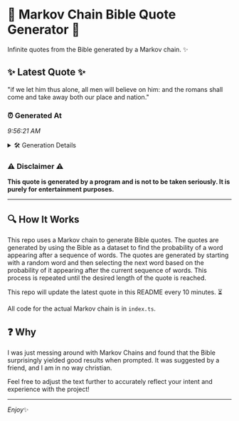# 📖 Markov Chain Bible Quote Generator 📖

Infinite quotes from the Bible generated by a Markov chain. ✨

## ✨ Latest Quote ✨
"if we let him thus alone, all men will believe on him: and the romans shall come and take away both our place and nation."

### ⏰ Generated At
*9:56:21 AM*

<details>
    <summary>🛠️ Generation Details</summary>
    <p>
        <strong>🌱 Seed:</strong> if<br>
        <strong>🔄 Iterations:</strong> 24<br>
        <strong>📜 Context History:</strong><br>[ if ]: we<br>[ if, we ]: let<br>[ if, we, let ]: him<br>[ if, we, let, him ]: thus<br>[ if, we, let, him, thus ]: alone,<br>[ if, we, let, him, thus, alone, ]: all<br>[ we, let, him, thus, alone,, all ]: men<br>[ let, him, thus, alone,, all, men ]: will<br>[ him, thus, alone,, all, men, will ]: believe<br>[ thus, alone,, all, men, will, believe ]: on<br>[ alone,, all, men, will, believe, on ]: him:<br>[ all, men, will, believe, on, him: ]: and<br>[ men, will, believe, on, him:, and ]: the<br>[ will, believe, on, him:, and, the ]: romans<br>[ believe, on, him:, and, the, romans ]: shall<br>[ on, him:, and, the, romans, shall ]: come<br>[ him:, and, the, romans, shall, come ]: and<br>[ and, the, romans, shall, come, and ]: take<br>[ the, romans, shall, come, and, take ]: away<br>[ romans, shall, come, and, take, away ]: both<br>[ shall, come, and, take, away, both ]: our<br>[ come, and, take, away, both, our ]: place<br>[ and, take, away, both, our, place ]: and<br>[ take, away, both, our, place, and ]: nation.<br>
    </p>
</details>

### ⚠️ Disclaimer ⚠️
**This quote is generated by a program and is not to be taken seriously. It is purely for entertainment purposes.**

---

## 🔍 How It Works

This repo uses a Markov chain to generate Bible quotes. The quotes are generated by using the Bible as a dataset to find the probability of a word appearing after a sequence of words. The quotes are generated by starting with a random word and then selecting the next word based on the probability of it appearing after the current sequence of words. This process is repeated until the desired length of the quote is reached.

This repo will update the latest quote in this README every 10 minutes. ⏳

All code for the actual Markov chain is in `index.ts`.

## ❓ Why

I was just messing around with Markov Chains and found that the Bible surprisingly yielded good results when prompted. 
It was suggested by a friend, and I am in no way christian.

Feel free to adjust the text further to accurately reflect your intent and experience with the project!

---

*Enjoy*✨

